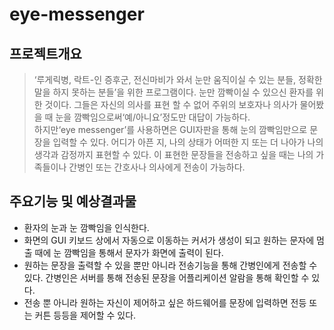 # eye-messenger
## 프로젝트개요
>‘루게릭병, 락트-인 증후군, 전신마비가 와서 눈만 움직이실 수 있는 분들,  정확한 말을 하지 못하는 분들’을 위한 프로그램이다. 눈만 깜빡이실 수 있으신 환자를 위한 것이다. 그들은 자신의 의사를 표현 할 수 없어 주위의 보호자나 의사가 물어봤을 때 눈을 깜빡임으로써‘예/아니요’정도만 대답이 가능하다.  
>  하지만‘eye messenger’를 사용하면은 GUI자판을 통해 눈의 깜빡임만으로 문장을 입력할 수 있다. 어디가 아픈 지, 나의 상태가 어떠한 지 또는 더 나아가 나의 생각과 감정까지 표현할 수 있다. 이 표현한 문장들을 전송하고 싶을 때는 나의 가족들이나 간병인 또는 간호사나 의사에게 전송이 가능하다. 


## 주요기능 및 예상결과물
* 환자의 눈과 눈 깜빡임을 인식한다. 
* 화면의 GUI 키보드 상에서 자동으로 이동하는 커서가 생성이 되고 원하는 문자에 멈출 때에 눈 깜빡임을 통해서 문자가 화면에 출력이 된다. 
* 원하는 문장을 출력할 수 있을 뿐만 아니라 전송기능을 통해 간병인에게 전송할 수 있다. 간병인은 서버를 통해 전송된 문장을 어플리케이션 알람을 통해 확인할 수 있다. 
* 전송 뿐 아니라 원하는 자신이 제어하고 싶은 하드웨어를 문장에 입력하면 전등 또는 커튼 등등을 제어할 수 있다. 
